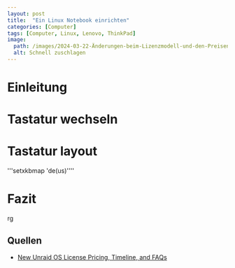 ```yaml
---
layout: post
title:  "Ein Linux Notebook einrichten"
categories: [Computer]
tags: [Computer, Linux, Lenovo, ThinkPad]
image: 
  path: /images/2024-03-22-Änderungen-beim-Lizenzmodell-und-den-Preisen-bei-Unraid/unraidpro.jpg
  alt: Schnell zuschlagen
---
```


# Einleitung


# Tastatur wechseln

# Tastatur layout
'''setxkbmap 'de(us)''''

# Fazit
rg

## Quellen
- [New Unraid OS License Pricing, Timeline, and FAQs](https://unraid.net/blog/new-pricing)